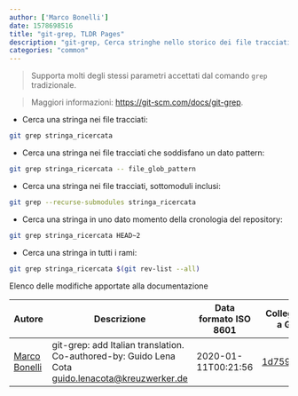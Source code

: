 ```yaml
---
author: ['Marco Bonelli']
date: 1578698516
title: "git-grep, TLDR Pages"
description: "git-grep, Cerca stringhe nello storico dei file tracciati nel repository."
categories: "common"
---
```

> Supporta molti degli stessi parametri accettati dal comando `grep` tradizionale.

> Maggiori informazioni: <https://git-scm.com/docs/git-grep>.

- Cerca una stringa nei file tracciati:

```bash
git grep stringa_ricercata
```

- Cerca una stringa nei file tracciati che soddisfano un dato pattern:

```bash
git grep stringa_ricercata -- file_glob_pattern
```

- Cerca una stringa nei file tracciati, sottomoduli inclusi:

```bash
git grep --recurse-submodules stringa_ricercata
```

- Cerca una stringa in uno dato momento della cronologia del repository:

```bash
git grep stringa_ricercata HEAD~2
```

- Cerca una stringa in tutti i rami:

```bash
git grep stringa_ricercata $(git rev-list --all)
```
Elenco delle modifiche apportate alla documentazione


Autore | Descrizione | Data formato ISO 8601 | Collegamento a GitHub
------|-----|-----|-----
[Marco Bonelli](mailto:marco@mebeim.net) | git-grep: add Italian translation. Co-authored-by: Guido Lena Cota <guido.lenacota@kreuzwerker.de> | 2020-01-11T00:21:56 | [1d759b1e2b14](https://github.com/tldr-pages/tldr/commit/1d759b1e2b1440b62c603b3b7d1519a881b0319b)

